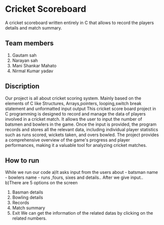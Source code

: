 # Cricket Scoreboard

A cricket scoreboard written entirely in C that allows to record the players details and match summary.

## Team members

1. Gautam sah
2. Narayan sah
3. Mani Shankar Mahato
4. Nirmal Kumar yadav

## Discription

Our project is all about cricket scoring system.
Mainly based on the elements of C like
Structures, Arrays,pointers, looping,switch break statement and unformatted input output
This cricket score board project in C programming is designed to record and manage the data of players involved in a cricket match. It allows the user to input the number of batsmen and bowlers in the game. Once the input is provided, the program records and stores all the relevant data, including individual player statistics such as runs scored, wickets taken, and overs bowled. The project provides a comprehensive overview of the game's progress and player performances, making it a valuable tool for analyzing cricket matches.

## How to run

While we run our code
a)It asks input from the users about - batsman name - bowlers name - runs ,fours, sixes and details..
After we give input..
b)There are 5 options on the screen

1. Basman details
2. Bowling details
3. Records
4. Match summary
5. Exit
   We can get the information of the related datas by clicking on the related numbers.
